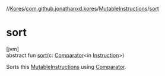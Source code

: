 //[Kores](../../../index.md)/[com.github.jonathanxd.kores](../index.md)/[MutableInstructions](index.md)/[sort](sort.md)

# sort

[jvm]\
abstract fun [sort](sort.md)(c: [Comparator](https://docs.oracle.com/javase/8/docs/api/java/util/Comparator.html)<in [Instruction](../-instruction/index.md)>)

Sorts this [MutableInstructions](index.md) using [Comparator](sort.md).
